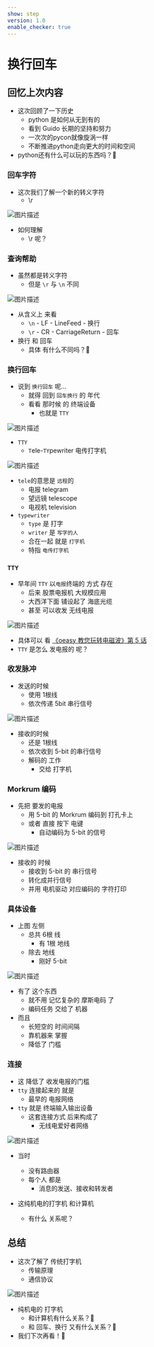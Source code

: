 ```yaml
---
show: step
version: 1.0
enable_checker: true
---
```


# 换行回车

## 回忆上次内容

- 这次回顾了一下历史
	- python 是如何从无到有的
	- 看到 Guido 长期的坚持和努力	
	- 一次次的pycon就像旋涡一样
	- 不断推进python走向更大的时间和空间
- python还有什么可以玩的东西吗？🤔

### 回车字符

- 这次我们了解一个新的转义字符
	- \r

![图片描述](https://doc.shiyanlou.com/courses/uid1190679-20230627-1687870598124)

- 如何理解
	- \r 呢？

###  查询帮助

- 虽然都是转义字符
    - 但是 `\r` 与 `\n` 不同

![图片描述](https://doc.shiyanlou.com/courses/uid1190679-20230627-1687870721016)

- 从含义上 来看
    - `\n` - LF - LineFeed - 换行
    - `\r` - CR - CarriageReturn - 回车
- 换行 和 回车
	- 具体 有什么不同吗？🤔

### 换行回车

- 说到 `换行回车` 呢...
	- 就得 回到 `回车换行` 的 年代
	- 看看 那时候 的 终端设备
		- 也就是 `TTY`

![图片描述](https://doc.shiyanlou.com/courses/uid1190679-20210221-1613914040719)

- `TTY` 
	- `T`ele-`TY`pewriter 电传打字机

![图片描述](https://doc.shiyanlou.com/courses/uid1190679-20230104-1672835364847)

- `tele`的意思是 `远程`的
	- 电报 telegram
	- 望远镜 telescope
	- 电视机 television
- `typewriter`
	- `type` 是 打字
	- `writer` 是 `写字的人`
	- 合在一起 就是 `打字机`
  - 特指 `电传打字机`

### `TTY`

- 早年间 `TTY` 以`电报`终端的 方式 存在
  - 后来 股票电报机 大规模应用
  - 大西洋下面 铺设起了 海底光缆
  - 甚至 可以收发 无线电报

![图片描述](https://doc.shiyanlou.com/courses/uid1190679-20221009-1665311821815)

- 具体可以 看  [《oeasy 教您玩转电磁波》第 5 话](https://www.bilibili.com/video/BV1vx411T7qy?p=6)
- `TTY` 是怎么 发电报的 呢？

### 收发脉冲

- 发送的时候
	- 使用 1根线
	- 依次传递 5bit 串行信号

![图片描述](https://doc.shiyanlou.com/courses/uid1190679-20221009-1665312344548)

- 接收的时候
	- 还是 1根线
	- 依次收到 5-bit 的串行信号 
	- 解码的 工作
		- 交给 打字机

### Morkrum 编码

- 先把 要发的电报
	- 用 5-bit 的 Morkrum 编码到 打孔卡上
	- 或者 直接 按下 电键
		- 自动编码为 5-bit 的信号

![图片描述](https://doc.shiyanlou.com/courses/uid1190679-20230104-1672826009254)

- 接收的 时候
	- 接收到 5-bit 的 串行信号 
	- 转化成并行信号
	- 并用 电机驱动 对应编码的 字符打印

### 具体设备 

- 上图 左侧
	- 总共 6根 线
		- 有 1根 地线 
	- 除去 地线 
		- 刚好 5-bit

![图片描述](https://doc.shiyanlou.com/courses/uid1190679-20221009-1665311937546)

- 有了 这个东西
	- 就不用 记忆复杂的 摩斯电码 了
	- 编码任务 交给了 机器
- 而且 
	- 长短空的 时间间隔 
	- 靠机器来 掌握
	- 降低了 门槛

### 连接

- 这 降低了 收发电报的门槛
- `tty` 连接起来的 就是
	- 最早的 电报网络
- `tty` 就是 终端输入输出设备
  - 这套连接方式 后来构成了 
	- 无线电爱好者网络

![图片描述](https://doc.shiyanlou.com/courses/uid1190679-20221009-1665312155074)


- 当时 
	- 没有路由器
	- 每个人 都是 
		- 消息的发送、接收和转发者

- 这纯机电的打字机 和计算机
	- 有什么 关系呢？

## 总结

- 这次了解了 传统打字机
	- 传输原理 
	- 通信协议

![图片描述](https://doc.shiyanlou.com/courses/uid1190679-20230128-1674914772276)

- 纯机电的 打字机 
	- 和计算机有什么关系？🤔
	- 和 回车、换行 又有什么关系？🤔
- 我们下次再看！👋